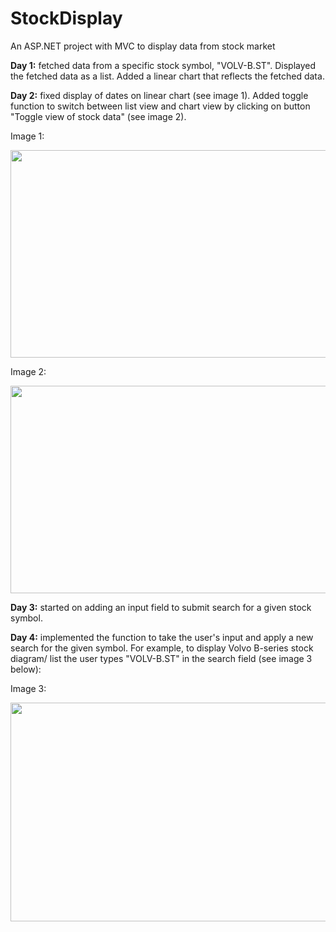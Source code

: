 # StockDisplay
An ASP.NET project with MVC to display data from stock market

**Day 1:** fetched data from a specific stock symbol, "VOLV-B.ST". Displayed the fetched data as a list. Added a linear chart that reflects the fetched data.

**Day 2:** fixed display of dates on linear chart (see image 1). Added toggle function to switch between list view and chart view by clicking on button "Toggle view of stock data" (see image 2).

Image 1:

<img src="https://user-images.githubusercontent.com/18234996/205721385-1c0705df-3628-44f2-b204-a3f7e1d9010b.png" height="332" width="573" >

Image 2:

<img src="https://user-images.githubusercontent.com/18234996/205721600-17a15d08-7b50-44c3-904c-ff1a76428b2e.png" height="332" width="573" >



**Day 3:** started on adding an input field to submit search for a given stock symbol.

**Day 4:** implemented the function to take the user's input and apply a new search for the given symbol. For example, to display Volvo B-series stock diagram/ list the user types "VOLV-B.ST" in the search field (see image 3 below):

Image 3:

<img src="https://user-images.githubusercontent.com/18234996/205721137-3f5dbfbc-b713-40a4-90a5-d20889c3aacb.png" height="350" width="600" >


